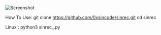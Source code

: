 ![Screenshot](https://user-images.githubusercontent.com/97365911/160631398-b240e8ba-a0b7-4b00-b367-be892ed44c43.png)

How To Use:
  git clone https://github.com/0xsincode/sinrec.git
  cd sinrec

Linux :
  python3 sinrec_.py
  
